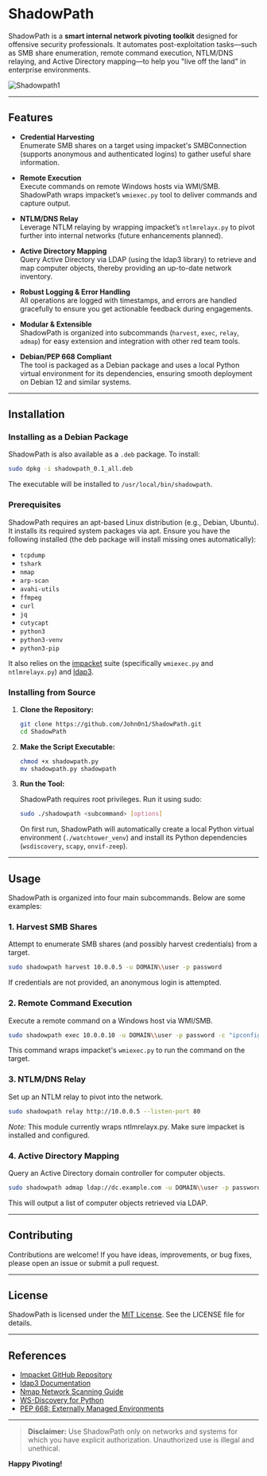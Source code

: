# ShadowPath
ShadowPath is a **smart internal network pivoting toolkit** designed for offensive security professionals. It automates post-exploitation tasks—such as SMB share enumeration, remote command execution, NTLM/DNS relaying, and Active Directory mapping—to help you "live off the land" in enterprise environments.


![Shadowpath1](https://github.com/user-attachments/assets/84402b6c-fe7c-4152-8ec1-513d6d62fbfb)



---

## Features

- **Credential Harvesting**  
  Enumerate SMB shares on a target using impacket's SMBConnection (supports anonymous and authenticated logins) to gather useful share information.

- **Remote Execution**  
  Execute commands on remote Windows hosts via WMI/SMB. ShadowPath wraps impacket’s `wmiexec.py` tool to deliver commands and capture output.

- **NTLM/DNS Relay**  
  Leverage NTLM relaying by wrapping impacket’s `ntlmrelayx.py` to pivot further into internal networks (future enhancements planned).

- **Active Directory Mapping**  
  Query Active Directory via LDAP (using the ldap3 library) to retrieve and map computer objects, thereby providing an up-to-date network inventory.

- **Robust Logging & Error Handling**  
  All operations are logged with timestamps, and errors are handled gracefully to ensure you get actionable feedback during engagements.

- **Modular & Extensible**  
  ShadowPath is organized into subcommands (`harvest`, `exec`, `relay`, `admap`) for easy extension and integration with other red team tools.

- **Debian/PEP 668 Compliant**  
  The tool is packaged as a Debian package and uses a local Python virtual environment for its dependencies, ensuring smooth deployment on Debian 12 and similar systems.

---

## Installation

### Installing as a Debian Package

ShadowPath is also available as a `.deb` package. To install:

   ```bash
   sudo dpkg -i shadowpath_0.1_all.deb
   ```

   The executable will be installed to `/usr/local/bin/shadowpath`.
### Prerequisites

ShadowPath requires an apt-based Linux distribution (e.g., Debian, Ubuntu). It installs its required system packages via apt. Ensure you have the following installed (the deb package will install missing ones automatically):

- `tcpdump`
- `tshark`
- `nmap`
- `arp-scan`
- `avahi-utils`
- `ffmpeg`
- `curl`
- `jq`
- `cutycapt`
- `python3`
- `python3-venv`
- `python3-pip`

It also relies on the [impacket](https://github.com/SecureAuthCorp/impacket) suite (specifically `wmiexec.py` and `ntlmrelayx.py`) and [ldap3](https://ldap3.readthedocs.io/).

### Installing from Source

1. **Clone the Repository:**

   ```bash
   git clone https://github.com/John0n1/ShadowPath.git
   cd ShadowPath
   ```

2. **Make the Script Executable:**
   ```bash
   chmod +x shadowpath.py
   mv shadowpath.py shadowpath
   ```

3. **Run the Tool:**

   ShadowPath requires root privileges. Run it using sudo:

   ```bash
   sudo ./shadowpath <subcommand> [options]
   ```

   On first run, ShadowPath will automatically create a local Python virtual environment (`./watchtower_venv`) and install its Python dependencies (`wsdiscovery`, `scapy`, `onvif-zeep`).



---

## Usage

ShadowPath is organized into four main subcommands. Below are some examples:

### 1. Harvest SMB Shares

Attempt to enumerate SMB shares (and possibly harvest credentials) from a target.

```bash
sudo shadowpath harvest 10.0.0.5 -u DOMAIN\\user -p password
```

If credentials are not provided, an anonymous login is attempted.

### 2. Remote Command Execution

Execute a remote command on a Windows host via WMI/SMB.

```bash
sudo shadowpath exec 10.0.0.10 -u DOMAIN\\user -p password -c "ipconfig /all"
```

This command wraps impacket's `wmiexec.py` to run the command on the target.

### 3. NTLM/DNS Relay

Set up an NTLM relay to pivot into the network.

```bash
sudo shadowpath relay http://10.0.0.5 --listen-port 80
```

*Note:* This module currently wraps ntlmrelayx.py. Make sure impacket is installed and configured.

### 4. Active Directory Mapping

Query an Active Directory domain controller for computer objects.

```bash
sudo shadowpath admap ldap://dc.example.com -u DOMAIN\\user -p password -b "DC=example,DC=com"
```

This will output a list of computer objects retrieved via LDAP.

---

## Contributing

Contributions are welcome! If you have ideas, improvements, or bug fixes, please open an issue or submit a pull request.

---

## License

ShadowPath is licensed under the [MIT License](./LICENSE). See the LICENSE file for details.

---

## References

- [Impacket GitHub Repository](https://github.com/SecureAuthCorp/impacket)
- [ldap3 Documentation](https://ldap3.readthedocs.io/)
- [Nmap Network Scanning Guide](https://nmap.org/book/)
- [WS-Discovery for Python](https://python-ws-discovery.readthedocs.io/en/latest/)
- [PEP 668: Externally Managed Environments](https://peps.python.org/pep-0668/)

---
> **Disclaimer:** Use ShadowPath only on networks and systems for which you have explicit authorization. Unauthorized use is illegal and unethical.

**Happy Pivoting!**
